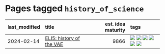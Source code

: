 # Pages tagged `history_of_science`

|last_modified|title|est. idea maturity|tags
|:---|:---|---:|:---|
|2024-02-14|[ELI5: history of the VAE](../ufldl_history.md)|9866|[![](https://img.shields.io/badge/tag-education-deeba9)](../tags/education.md) [![](https://img.shields.io/badge/tag-feature_learning-87ec15)](../tags/feature_learning.md) [![](https://img.shields.io/badge/tag-history-3ed1c7)](../tags/history.md) [![](https://img.shields.io/badge/tag-history_of_science-57146)](../tags/history_of_science.md) [![](https://img.shields.io/badge/tag-publication-e168be)](../tags/publication.md) [![](https://img.shields.io/badge/tag-vae-4b28a8)](../tags/vae.md)|